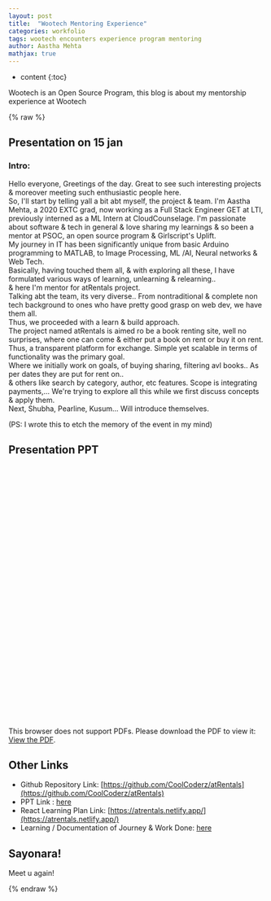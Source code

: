 ```yaml
---
layout: post
title:  "Wootech Mentoring Experience"
categories: workfolio
tags: wootech encounters experience program mentoring
author: Aastha Mehta
mathjax: true
---
```


* content
{:toc}

Wootech is an Open Source Program, this blog is about my mentorship experience at Wootech




{% raw %}
## Presentation on 15 jan

### Intro:
Hello everyone, Greetings of the day. Great to see such interesting projects & moreover meeting such enthusiastic people here. <br>
So, I'll start by telling yall a bit abt myself, the project & team. I'm Aastha Mehta, a 2020 EXTC grad, now working as a Full Stack Engineer GET at LTI, previously interned as a ML Intern at CloudCounselage. I'm passionate about software & tech in general & love sharing my learnings & so been a mentor at PSOC, an open source program & Girlscript's Uplift.  <br>
My journey in IT has been significantly unique from basic Arduino programming to MATLAB, to Image Processing, ML /AI, Neural networks & Web Tech. <br>
Basically, having touched them all, & with exploring all these, I have formulated various ways of learning, unlearning & relearning..  <br>
& here I'm mentor for atRentals project.  <br>
Talking abt the team, its very diverse.. From nontraditional & complete non tech background to ones who have pretty good grasp on web dev, we have them all.  <br>
Thus, we proceeded with a learn & build approach.  <br>
The project named atRentals is aimed ro be a book renting site, well no surprises, where one can come & either put a book on rent or buy it on rent. Thus, a transparent platform for exchange. Simple yet scalable in terms of functionality was the primary goal.  <br>
Where we initially work on goals, of buying sharing, filtering avl books.. As per dates they are put for rent on..  <br>
& others like search by category, author, etc features. Scope is integrating payments,... We're trying to explore all this while we first discuss concepts & apply them.  <br>
Next, Shubha, Pearline, Kusum... Will introduce themselves.  <br>


(PS: I wrote this to etch the memory of the event in my mind)

## Presentation PPT

<object data="https://drive.google.com/file/d/1HdrIHL7sFd9-iHcCzZHgidjZo1gwPdWF/preview"  width="80%" height=500> 
    <embed src="https://drive.google.com/file/d/1HdrIHL7sFd9-iHcCzZHgidjZo1gwPdWF/preview" width="600px" height="500px" /> 
    <p>This browser does not support PDFs. Please download the PDF to view it: 
        <a href="https://drive.google.com/file/d/1HdrIHL7sFd9-iHcCzZHgidjZo1gwPdWF/preview">View the PDF</a>.
    </p> 
    </embed>
</object>

## Other Links
- Github Repository Link: [https://github.com/CoolCoderz/atRentals](https://github.com/CoolCoderz/atRentals)
- PPT Link : [here](https://drive.google.com/file/d/1HdrIHL7sFd9-iHcCzZHgidjZo1gwPdWF/view)
- React Learning Plan Link: [https://atrentals.netlify.app/](https://atrentals.netlify.app/)
- Learning / Documentation of Journey & Work Done: [here](https://docs.google.com/document/d/1JsVxXMXmiKt29aozv9F6Md_j-eMaBkogLntde9huFb4/edit?usp=sharing)
## Sayonara!

Meet u again!

{% endraw %}